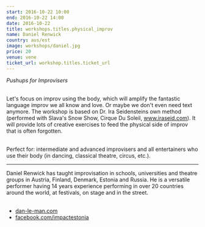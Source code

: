 ```yaml
---
start: 2016-10-22 10:00
end: 2016-10-22 14:00
date: 2016-10-22
title: workshops.titles.physical_improv
name: Daniel Renwick
country: aus/est
image: workshops/daniel.jpg
price: 20
venue: vene
ticket_url: workshop.titles.ticket_url
---
```

*Pushups for Improvisers*<br><br>

Let's focus on improv using the body, which will amplify the fantastic language improv we all know and love. Or maybe we don't even need text anymore. The workshop is based on Dr. Ira Seidensteins own method (performed with Slava's Snow Show, Cirque Du Soleil, www.iraseid.com). It will provide lots of creative exercises to feed the physical side of improv that is often forgotten.<br><br>

Perfect for: intermediate and advanced improvisers and all entertainers who use their body (in dancing, classical theatre, circus, etc.).

---
Daniel Renwick has taught improvisation in schools, universities and theatre groups in Austria, Finland, Denmark, Estonia and Russia. He is a versatile performer having 14 years experience performing in over 20 countries around the world, at festivals, on stage and in the street.<br><br>

- [dan-le-man.com](http://www.dan-le-man.com)
- [facebook.com/impactestonia](http://www.facebook.com/impactestonia)
